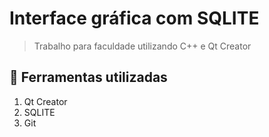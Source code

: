 # Interface gráfica com SQLITE
> Trabalho para faculdade utilizando C++ e Qt Creator

## :pushpin: Ferramentas utilizadas

1. Qt Creator
2. SQLITE
3. Git
